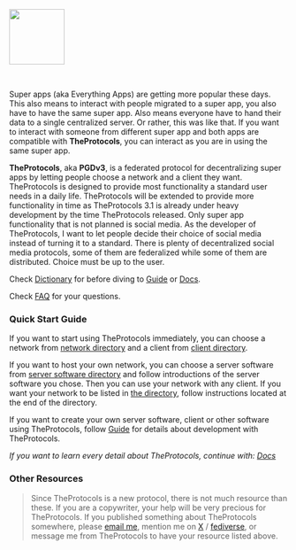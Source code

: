 <img height="100" src="https://github.com/islekcaganmert/TheProtocols/assets/107067529/42a178b8-6cef-4ba3-bd2f-cc83ac64d65e">

&nbsp;

Super apps (aka Everything Apps) are getting more popular these days.
This also means to interact with people migrated to a super app, you also have to have the same super app.
Also means everyone have to hand their data to a single centralized server.
Or rather, this was like that.
If you want to interact with someone from different super app and both apps are compatible with **TheProtocols**, you can interact as you are in using the same super app.

**TheProtocols**, aka **PGDv3**, is a federated protocol for decentralizing super apps by letting people choose a network and a client they want.
TheProtocols is designed to provide most functionality a standard user needs in a daily life.
TheProtocols will be extended to provide more functionality in time as TheProtocols 3.1 is already under heavy development by the time TheProtocols released.
Only super app functionality that is not planned is social media.
As the developer of TheProtocols, I want to let people decide their choice of social media instead of turning it to a standard.
There is plenty of decentralized social media protocols, some of them are federalized while some of them are distributed.
Choice must be up to the user.

Check [Dictionary](Dictionary.md) for before diving to [Guide](Guide/README.md) or [Docs](Docs/README.md).

Check [FAQ](FAQ.md) for your questions.


### Quick Start Guide

If you want to start using TheProtocols immediately, you can choose a network from [network directory](Directory/Networks.md) and a client from [client directory](Directory/Clients.md).

If you want to host your own network, you can choose a server software from [server software directory](Directory/Server-Softwares.md) and follow introductions of the server software you chose.
Then you can use your network with any client.
If you want your network to be listed in [the directory](Directory/Networks.md), follow instructions located at the end of the directory.

If you want to create your own server software, client or other software using TheProtocols, follow [Guide](Guide/README.md) for details about development with TheProtocols.

*If you want to learn every detail about TheProtocols, continue with: [Docs](Docs/README.md)*

### Other Resources

> Since TheProtocols is a new protocol, there is not much resource than these.
> If you are a copywriter, your help will be very precious for TheProtocols.
> If you published something about TheProtocols somewhere, please [email me](mailto:islekcaganmert@hereus.net), mention me on [X](https://x.com/islekcaganmert) / [fediverse](https://pebble.social/@islekcaganmert), or message me from TheProtocols to have your resource listed above.

<a rel="me" href="https://mastodon.social/@theprotocols"></a>
